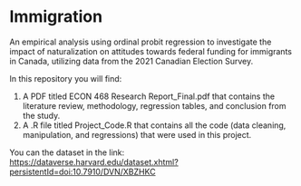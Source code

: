 # Immigration
An empirical analysis using ordinal probit regression to investigate the impact of naturalization on attitudes towards federal funding for immigrants in Canada, utilizing data from the 2021 Canadian Election Survey.

In this repository you will find:
  1. A PDF titled ECON 468 Research Report_Final.pdf that contains the literature review, methodology, regression tables, and conclusion from the study.
  2. A .R file titled Project_Code.R that contains all the code (data cleaning, manipulation, and regressions) that were used in this project.

You can the dataset in the link: https://dataverse.harvard.edu/dataset.xhtml?persistentId=doi:10.7910/DVN/XBZHKC
